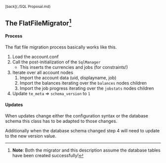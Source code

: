 <sub>[back](./SQL Proposal.md)</sub>

## The FlatFileMigrator[^1] 

#### Process

The flat file migration process basically works like this.

1. Load the account.conf
2. Call the post-initialization of the ``SqlManager``
   * This inserts the currencies and jobs (for constraints!)
3. Iterate over all account nodes
   1. Import the account data (uid, displayname, job)
   2. Import the balances iterating over the ``balances`` nodes children
   3. Import the job progress iterating over the ``jobstats`` nodes children
4. Update ``te_meta`` => ``schema_version`` to ``1``

[^1]: __Note__: Both the migrator and this description assume the database tables have been created successfully! 

#### Updates

When updates change either the configuration syntax or the database schema this class has to be adapted to those changes.

Additionally when the database schema changed step 4 will need to update to the new version value.